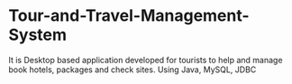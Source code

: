 # Tour-and-Travel-Management-System
It is Desktop based application developed for tourists to help and manage book hotels, packages and check sites. Using Java, MySQL, JDBC
